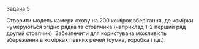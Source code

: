Задача 5

Створити модель камери схову на 200 комірок зберігання, де комірки нумеруються згідно рядка та стовпчика (наприклад 1-2 перший ряд другий стовпчик).
Забезпечити для користувача можливість збереження в комірках певних речей (сумка, коробка і т.д.).

